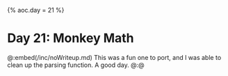 {% aoc.day = 21 %}

# Day 21: Monkey Math

@:embed(/inc/noWriteup.md)
This was a fun one to port, and I was able to clean up the parsing function. A good day.
@:@